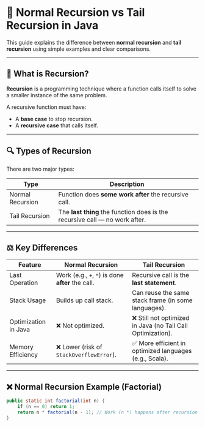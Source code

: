 # 🔁 Normal Recursion vs Tail Recursion in Java

This guide explains the difference between **normal recursion** and **tail recursion** using simple examples and clear comparisons.

---

## 📘 What is Recursion?

**Recursion** is a programming technique where a function calls itself to solve a smaller instance of the same problem.

A recursive function must have:
-  A **base case** to stop recursion.
-  A **recursive case** that calls itself.

---

## 🔍 Types of Recursion

There are two major types:

| Type             | Description                                                                 |
|------------------|-----------------------------------------------------------------------------|
|  Normal Recursion | Function does **some work after** the recursive call.                       |
|  Tail Recursion   | The **last thing** the function does is the recursive call — no work after.|

---

## ⚖️ Key Differences

| Feature              | Normal Recursion                                  | Tail Recursion                                          |
|----------------------|---------------------------------------------------|----------------------------------------------------------|
| Last Operation       | Work (e.g., `+`, `*`) is done **after** the call. | Recursive call is the **last statement**.               |
| Stack Usage          | Builds up call stack.                             | Can reuse the same stack frame (in some languages).     |
| Optimization in Java | ❌ Not optimized.                                 | ❌ Still not optimized in Java (no Tail Call Optimization). |
| Memory Efficiency    | ❌ Lower (risk of `StackOverflowError`).           | ✅ More efficient in optimized languages (e.g., Scala). |

---

## ❌ Normal Recursion Example (Factorial)

```java
public static int factorial(int n) {
    if (n == 0) return 1;
    return n * factorial(n - 1); // Work (n *) happens after recursion
}
